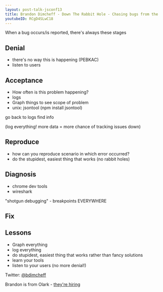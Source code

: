 ```yaml
---
layout: post-talk-jsconf13
title: Brandon Dimcheff - Down The Rabbit Hole - Chasing bugs from the browser to the backend
youtubeID: RCgD4SLwC18
---
```


When a bug occurs/is reported, there's always these stages

Denial
---
- there's no way this is happening (PEBKAC)
- listen to users

Acceptance
---
- How often is this problem happening?
- logs
- Graph things to see scope of problem
- unix: jsontool (npm install jsontool)

go back to logs find info

(log everything! more data = more chance of tracking issues down)

Reproduce
---

- how can you reproduce scenario in which error occurred?
- do the stupidest, easiest thing that works (no rabbit holes)

Diagnosis
---

- chrome dev tools
- wireshark

"shotgun debugging" - breakpoints EVERYWHERE

Fix
---

Lessons
---
- Graph everything
- log everything
- do stupidest, easiest thing that works rather than fancy solutions
- learn your tools
- listen to your users (no more denial!)

Twitter: [@bdimcheff](http://twitter.com/bdimcheff)

Brandon is from Olark - [they're hiring](olark.com/jobs)

